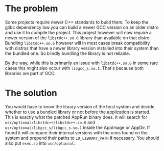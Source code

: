 # The problem

Some projects require newer C++ standards to build them. To keep the glibc dependency low you can
build a newer GCC version on an older distro and use it to compile the project.
This project however will now require a newer version of the `libstdc++.so.6` library than available on that distro.
Bundling `libstdc++.so.6` however will in most cases break compatibility with distros that have a newer library
version installed into their system than the bundled one. So blindly bundling the library is not reliable.

By the way, while this is primarily an issue with `libstdc++.so.6` in some rare cases this might also occur with `libgcc_s.so.1`.
That's because both libraries are part of GCC.


# The solution

You would have to know the library version of the host system and decide whether to use a bundled library or not before the
application is started. This is exactly what the patched AppRun binary does.
It will search for `usr/optional/libstdc++/libstdc++.so.6` and `usr/optional/libgcc_s/libgcc_s.so.1` inside the AppImage or AppDir.
If found it will compare their internal versions with the ones found on the system and prepend their paths to `LD_LIBRARY_PATH` if necessary.
You should also put `exec.so` into `usr/optional`.
